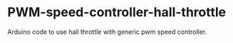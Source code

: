# PWM-speed-controller-hall-throttle
Arduino code to use hall throttle with generic pwm speed controller.
